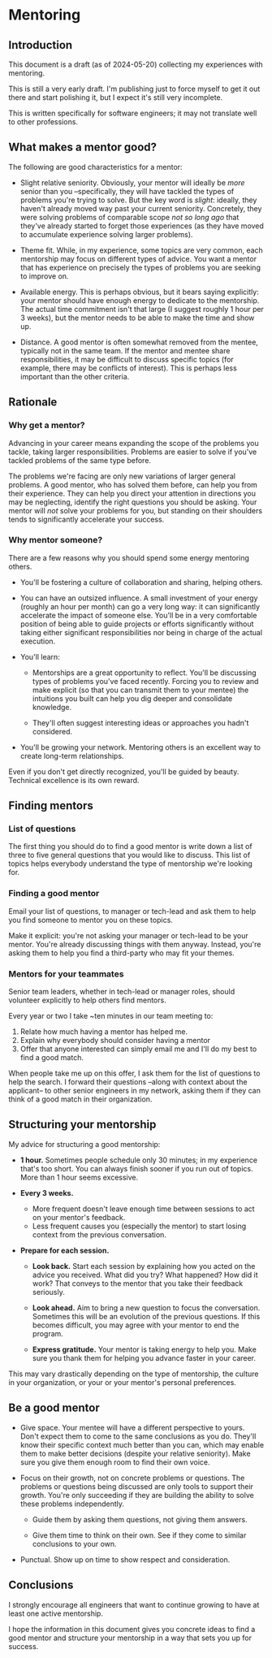 # Mentoring

## Introduction

This document is a draft (as of 2024-05-20)
collecting my experiences with mentoring.

This is still a very early draft.
I'm publishing just to force myself to get it out there
and start polishing it,
but I expect it's still very incomplete.

This is written specifically for software engineers;
it may not translate well to other professions.

## What makes a mentor good?

The following are good characteristics for a mentor:

* Slight relative seniority.
  Obviously, your mentor will ideally be *more* senior than you
  –specifically, they will have tackled
  the types of problems you're trying to solve.
  But the key word is *slight*:
  ideally, they haven't already moved way past your current seniority.
  Concretely, they were solving problems of comparable scope
  *not so long ago*
  that they've already started to forget those experiences
  (as they have moved to accumulate experience solving larger problems).

* Theme fit.
  While, in my experience, some topics are very common,
  each mentorship may focus on different types of advice.
  You want a mentor that has experience
  on precisely the types of problems
  you are seeking to improve on.

* Available energy.
  This is perhaps obvious, but it bears saying explicitly:
  your mentor should have enough energy to dedicate to the mentorship.
  The actual time commitment isn't that large
  (I suggest roughly 1 hour per 3 weeks),
  but the mentor needs to be able to make the time and show up.

* Distance.
  A good mentor is often somewhat removed from the mentee,
  typically not in the same team.
  If the mentor and mentee share responsibilities,
  it may be difficult to discuss specific topics
  (for example, there may be conflicts of interest).
  This is perhaps less important than the other criteria.

## Rationale

### Why get a mentor?

Advancing in your career means expanding the scope of the problems you tackle,
taking larger responsibilities.
Problems are easier to solve
if you've tackled problems of the same type before.

The problems we're facing are only new variations of larger general problems.
A good mentor, who has solved them before, can help you from their experience.
They can help you direct your attention in directions you may be neglecting,
identify the right questions you should be asking.
Your mentor will *not* solve your problems for you,
but standing on their shoulders tends to significantly accelerate your success.

### Why mentor someone?

There are a few reasons why you should spend some energy mentoring others.

* You'll be fostering a culture of collaboration and sharing,
  helping others.

* You can have an outsized influence.
  A small investment of your energy (roughly an hour per month)
  can go a very long way:
  it can significantly accelerate the impact of someone else.
  You'll be in a very comfortable position
  of being able to guide projects or efforts significantly
  without taking either significant responsibilities
  nor being in charge of the actual execution.

* You'll learn:

  * Mentorships are a great opportunity to reflect.
    You'll be discussing types of problems you've faced recently.
    Forcing you to review and make explicit
    (so that you can transmit them to your mentee)
    the intuitions you built
    can help you dig deeper and consolidate knowledge.

  * They'll often suggest interesting ideas or approaches
    you hadn't considered.

* You'll be growing your network.
  Mentoring others is an excellent way to create long-term relationships.

Even if you don't get directly recognized,
you'll be guided by beauty.
Technical excellence is its own reward.

## Finding mentors

### List of questions

The first thing you should do to find a good mentor is
write down a list of three to five general questions
that you would like to discuss.
This list of topics helps everybody understand
the type of mentorship we're looking for.

### Finding a good mentor

Email your list of questions,
to manager or tech-lead and ask them
to help you find someone to
mentor you on these topics.

Make it explicit:
you're not asking your manager or tech-lead to be your mentor.
You're already discussing things with them anyway.
Instead, you're asking them to help you find a third-party
who may fit your themes.

### Mentors for your teammates

Senior team leaders,
whether in tech-lead or manager roles,
should volunteer explicitly to help others find mentors.

Every year or two
I take ~ten minutes in our team meeting to:

1. Relate how much having a mentor has helped me.
2. Explain why everybody should consider having a mentor
3. Offer that anyone interested
   can simply email me and I'll do my best to find a good match.

When people take me up on this offer,
I ask them for the list of questions to help the search.
I forward their questions
–along with context about the applicant–
to other senior engineers in my network,
asking them if they can think of a good match in their organization.

## Structuring your mentorship

My advice for structuring a good mentorship:

* **1 hour.**
  Sometimes people schedule only 30 minutes;
  in my experience that's too short.
  You can always finish sooner if you run out of topics.
  More than 1 hour seems excessive.

* **Every 3 weeks.**
  * More frequent doesn't leave enough time between sessions
    to act on your mentor's feedback.
  * Less frequent causes you (especially the mentor)
    to start losing context from the previous conversation.

* **Prepare for each session.**

  * **Look back.**
    Start each session by explaining how you acted on the advice you received.
    What did you try?
    What happened?
    How did it work?
    That conveys to the mentor that you take their feedback seriously.

  * **Look ahead.**
    Aim to bring a new question to focus the conversation.
    Sometimes this will be an evolution of the previous questions.
    If this becomes difficult,
    you may agree with your mentor to end the program.

  * **Express gratitude.**
    Your mentor is taking energy to help you.
    Make sure you thank them for helping you advance faster in your career.

This may vary drastically depending on the type of mentorship,
the culture in your organization,
or your or your mentor's personal preferences.

## Be a good mentor

* Give space.
  Your mentee will have a different perspective to yours.
  Don't expect them to come to the same conclusions as you do.
  They'll know their specific context much better than you can,
  which may enable them to make better decisions
  (despite your relative seniority).
  Make sure you give them enough room to find their own voice.

* Focus on their growth,
  not on concrete problems or questions.
  The problems or questions being discussed are only tools
  to support their growth.
  You're only succeeding if they are building the ability to solve
  these problems independently.

  * Guide them by asking them questions, not giving them answers.

  * Give them time to think on their own.
    See if they come to similar conclusions to your own.

* Punctual.
  Show up on time to show respect and consideration.

## Conclusions

I strongly encourage all engineers that want to continue growing
to have at least one active mentorship.

I hope the information in this document gives you concrete ideas
to find a good mentor and structure your mentorship
in a way that sets you up for success.


